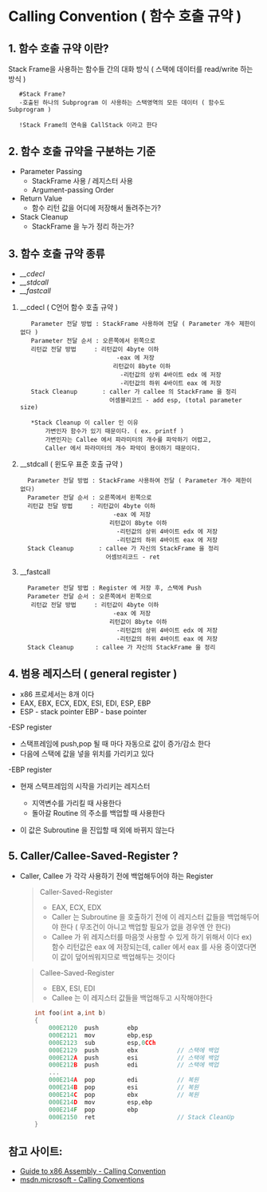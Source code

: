 # Calling Convention ( 함수 호출 규약 )

## 1. 함수 호출 규약 이란?
    
Stack Frame을 사용하는 함수들 간의 대화 방식 ( 스택에 데이터를 read/write 하는 방식 )

```
   #Stack Frame?
   -호출된 하나의 Subprogram 이 사용하는 스택영역의 모든 데이터 ( 함수도 Subprogram )

   !Stack Frame의 연속을 CallStack 이라고 한다
```

## 2. 함수 호출 규약을 구분하는 기준

   * Parameter Passing
       + StackFrame 사용 / 레지스터 사용   
       + Argument-passing Order
   * Return Value
       + 함수 리턴 값을 어디에 저장해서 돌려주는가?
   * Stack Cleanup
       + StackFrame 을 누가 정리 하는가?

## 3. 함수 호출 규약 종류
  * *__cdecl*
  * *__stdcall*
  * *__fastcall*


1. __cdecl ( C언어 함수 호출 규약 )
   ```
      Parameter 전달 방법 : StackFrame 사용하여 전달 ( Parameter 개수 제한이 없다 )
      Parameter 전달 순서 : 오른쪽에서 왼쪽으로
      리턴값 전달 방법     : 리턴값이 4byte 이하
                              -eax 에 저장
                             리턴값이 8byte 이하
                               -리턴값의 상위 4바이트 edx 에 저장
                               -리턴값의 하위 4바이트 eax 에 저장
      Stack Cleanup       : caller 가 callee 의 StackFrame 을 정리
                            어셈블리코드 - add esp, (total parameter size)
      
      *Stack Cleanup 이 caller 인 이유
          가변인자 함수가 있기 때문이다. ( ex. printf )
          가변인자는 Callee 에서 파라미터의 개수를 파악하기 어렵고,
          Caller 에서 파라미터의 개수 파악이 용이하기 때문이다.

   ```


2. __stdcall ( 윈도우 표준 호출 규약 )
    ```
      Parameter 전달 방법 : StackFrame 사용하여 전달 ( Parameter 개수 제한이 없다)
      Parameter 전달 순서 : 오른쪽에서 왼쪽으로
      리턴값 전달 방법     : 리턴값이 4byte 이하
                              -eax 에 저장
                             리턴값이 8byte 이하
                               -리턴값의 상위 4바이트 edx 에 저장
                               -리턴값의 하위 4바이트 eax 에 저장
      Stack Cleanup       : callee 가 자신의 StackFrame 을 정리
                            어셈브리코드 - ret
    ```

3. __fastcall
    ```
      Parameter 전달 방법 : Register 에 저장 후, 스택에 Push
      Parameter 전달 순서 : 오른쪽에서 왼쪽으로
       리턴값 전달 방법     : 리턴값이 4byte 이하
                              -eax 에 저장
                             리턴값이 8byte 이하
                               -리턴값의 상위 4바이트 edx 에 저장
                               -리턴값의 하위 4바이트 eax 에 저장
      Stack Cleanup      : callee 가 자신의 StackFrame 을 정리
    ```

## 4. 범용 레지스터 ( general register )

* x86 프로세서는 8개 이다
* EAX, EBX, ECX, EDX, ESI, EDI, ESP, EBP
* ESP - stack pointer EBP - base pointer

-ESP register

* 스택프레임에 push,pop 될 때 마다 자동으로 값이 증가/감소 한다
* 다음에 스택에 값을 넣을 위치를 가리키고 있다

-EBP register

* 현재 스택프레임의 시작을 가리키는 레지스터

    + 지역변수를 가리킬 때 사용한다
    + 돌아갈 Routine 의 주소를 백업할 때 사용한다

* 이 값은 Subroutine 을 진입할 때 외에 바뀌지 않는다

## 5. Caller/Callee-Saved-Register ?

* Caller, Callee 가 각각 사용하기 전에 백업해두어야 하는 Register

    > Caller-Saved-Register
    >+ EAX, ECX, EDX
    >+ Caller 는 Subroutine 을 호출하기 전에 이 레지스터 값들을 백업해두어야 한다 ( 무조건이 아니고 백업할 필요가 없을 경우엔 안 한다)
    >+ Callee 가 위 레지스터를 마음껏 사용할 수 있게 하기 위해서 이다 ex) 함수 리턴값은 eax 에 저장되는데, caller 에서 eax 를 사용 중이였다면 이 값이 덮어씌워지므로 백업해두는 것이다

    > Callee-Saved-Register
    >+ EBX, ESI, EDI
    >+ Callee 는 이 레지스터 값들을 백업해두고 시작해야한다

    ```c++
        int foo(int a,int b)
        {
            000E2120  push        ebp  
            000E2121  mov         ebp,esp  
            000E2123  sub         esp,0CCh  
            000E2129  push        ebx           // 스택에 백업
            000E212A  push        esi           // 스택에 백업
            000E212B  push        edi           // 스택에 백업
            ...
            000E214A  pop         edi           // 복원
            000E214B  pop         esi           // 복원
            000E214C  pop         ebx           // 복원
            000E214D  mov         esp,ebp  
            000E214F  pop         ebp  
            000E2150  ret                       // Stack CleanUp
        }
    ```    

## 참고 사이트:

* [Guide to x86 Assembly - Calling Convention](http://www.cs.virginia.edu/~evans/cs216/guides/x86.html)
* [msdn.microsoft - Calling Conventions](https://msdn.microsoft.com/en-us/library/k2b2ssfy.aspx)


